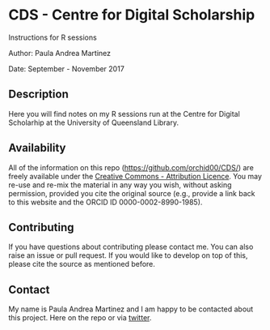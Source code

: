 # CDS - Centre for Digital Scholarship
Instructions for R sessions

Author: Paula Andrea Martinez

Date: September - November 2017

## Description

Here you will find notes on my R sessions run at the Centre for Digital Scholarhip at the University of Queensland Library.

## Availability

All of the information on this repo (https://github.com/orchid00/CDS/) are freely available under the [Creative Commons - Attribution Licence](https://creativecommons.org/licenses/by/4.0/). You may re-use and re-mix the material in any way you wish, without asking permission, provided you cite the original source (e.g., provide a link back to this website and the ORCID ID 0000-0002-8990-1985).


## Contributing

If you have questions about contributing please contact me. You can also raise an issue or pull request. If you would like to develop on top of this, please cite the source as mentioned before.

## Contact
 
My name is Paula Andrea Martinez and I am happy to be contacted about this project.
Here on the repo or via [twitter](https://twitter.com/orchid00).


